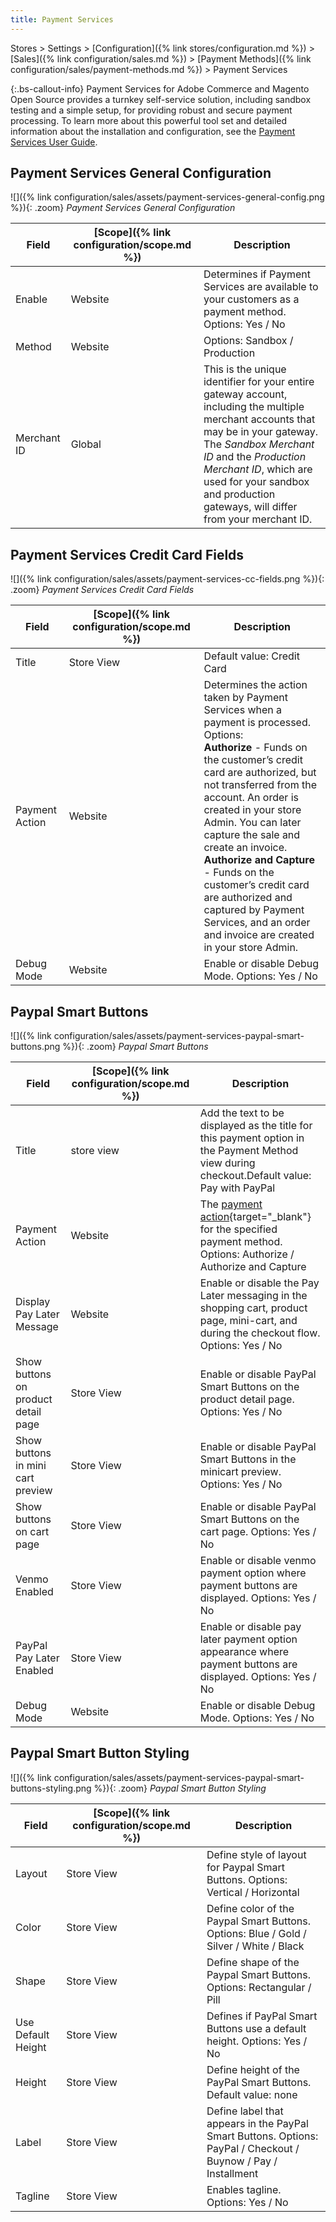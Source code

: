 ```yaml
---
title: Payment Services
---
```


Stores > Settings > [Configuration]({% link stores/configuration.md %}) > [Sales]({% link configuration/sales.md %}) > [Payment Methods]({% link configuration/sales/payment-methods.md %}) > Payment Services

{:.bs-callout-info}
Payment Services for Adobe Commerce and Magento Open Source provides a turnkey self-service solution, including sandbox testing and a simple setup, for providing robust and secure payment processing. To learn more about this powerful tool set and detailed information about the installation and configuration, see the [Payment Services User Guide](https://experienceleague.adobe.com/docs/commerce-merchant-services/payment-services/guide-overview.html).

## Payment Services General Configuration

![]({% link configuration/sales/assets/payment-services-general-config.png %}){: .zoom}
_Payment Services General Configuration_

|Field|[Scope]({% link configuration/scope.md %})|Description|
|--- |--- |--- |
|Enable|Website|Determines if Payment Services are available to your customers as a payment method. Options: Yes / No|
|Method|Website|Options: Sandbox / Production|
|Merchant ID|Global|This is the unique identifier for your entire gateway account, including the multiple merchant accounts that may be in your gateway. The _Sandbox Merchant ID_ and the _Production Merchant ID_, which are used for your sandbox and production gateways, will differ from your merchant ID.|

## Payment Services Credit Card Fields

![]({% link configuration/sales/assets/payment-services-cc-fields.png %}){: .zoom}
_Payment Services Credit Card Fields_

|Field|[Scope]({% link configuration/scope.md %})|Description|
|--- |--- |--- |
|Title|Store View|Default value: Credit Card|
|Payment Action|Website|Determines the action taken by Payment Services when a payment is processed. Options: <br/>**Authorize** - Funds on the customer’s credit card are authorized, but not transferred from the account. An order is created in your store Admin. You can later capture the sale and create an invoice. <br/>**Authorize and Capture** - Funds on the customer’s credit card are authorized and captured by Payment Services, and an order and invoice are created in your store Admin.|
|Debug Mode|Website|Enable or disable Debug Mode. Options: Yes / No|

## Paypal Smart Buttons

![]({% link configuration/sales/assets/payment-services-paypal-smart-buttons.png %}){: .zoom}
_Paypal Smart Buttons_

|Field|[Scope]({% link configuration/scope.md %})|Description|
|--- |--- |--- |
|Title|store view|Add the text to be displayed as the title for this payment option in the Payment Method view during checkout.Default value: Pay with PayPal|
|Payment Action|Website|The [payment action](https://docs.magento.com/user-guide/configuration/sales/payment-methods.html#payment-actions){target="_blank"} for the specified payment method. Options: Authorize / Authorize and Capture|
|Display Pay Later Message|Website|Enable or disable the Pay Later messaging in the shopping cart, product page, mini-cart, and during the checkout flow. Options: Yes / No|
|Show buttons on product detail page| Store View | Enable or disable PayPal Smart Buttons on the product detail page. Options:  Yes /  No|
|Show buttons in mini cart preview| Store View | Enable or disable PayPal Smart Buttons in the minicart preview. Options:  Yes /  No|
|Show buttons on cart page| Store View | Enable or disable PayPal Smart Buttons on the cart page. Options:  Yes /  No|
|Venmo Enabled| Store View | Enable or disable venmo payment option where payment buttons are displayed. Options:  Yes /  No|
|PayPal Pay Later Enabled| Store View | Enable or disable pay later payment option appearance where payment buttons are displayed. Options:  Yes /  No|
|Debug Mode| Website | Enable or disable Debug Mode. Options:  Yes /  No|

## Paypal Smart Button Styling

![]({% link configuration/sales/assets/payment-services-paypal-smart-buttons-styling.png %}){: .zoom}
_Paypal Smart Button Styling_

|Field|[Scope]({% link configuration/scope.md %})|Description|
|--- |--- |--- |
|Layout|Store View|Define style of layout for Paypal Smart Buttons. Options: Vertical / Horizontal|
|Color|Store View|Define color of the Paypal Smart Buttons. Options: Blue / Gold / Silver / White / Black|
|Shape|Store View|Define shape of the Paypal Smart Buttons. Options: Rectangular / Pill|
|Use Default Height|Store View|Defines if PayPal Smart Buttons use a default height. Options: Yes / No|
|Height|Store View|Define height of the PayPal Smart Buttons. Default value: none|
|Label|Store View|Define label that appears in the PayPal Smart Buttons. Options: PayPal / Checkout / Buynow / Pay / Installment|
|Tagline|Store View|Enables tagline. Options: Yes / No|
